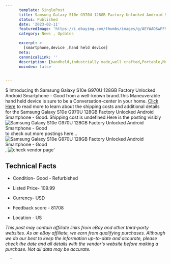 ```yaml
---
      template: SinglePost
      title: Samsung Galaxy S10e G970U 128GB Factory Unlocked Android Smartphone - Good
      status: Published
      date: '2023-02-11'
      featuredImage: 'https://i.ebayimg.com/thumbs/images/g/AEYAAOSwPF9hmHqe/s-l225.jpg'
      category: News , Updates

      excerpt: >-
        [smartphone,device ,hand held device]
      meta:
      canonicalLink: ''
      description: [handheld,industrially made,well crafted,Portable,Mobile,Compact,Convenient,Lightweight,Maneuverable,Man-portable,Miniature,Carriable,Hand-held,Light,Holdable,Transportable,Mobile device,Pocket-sized,On-the-go,Wireless,Cordless,Compact size,Convenient size, smartphone,device ,hand held device]
      noindex: false
      

---
```

$
      Introducing th Samsung Galaxy S10e G970U 128GB Factory Unlocked Android Smartphone - Good from a well-known brand.This Maneuverable hand held device is sure to be a Conversation-center in your home. [Click Here](https://www.ebay.com/itm/254362724799?hash=item3b393329bf%3Ag%3AAEYAAOSwPF9hmHqe&mkevt=1&mkcid=1&mkrid=711-53200-19255-0&campid=%253CePNCampaignId%253E&customid=%253CreferenceId%253E&toolid=10049) to read more to learn about the shipping costs and additional details for the Samsung Galaxy S10e G970U 128GB Factory Unlocked Android Smartphone - Good. Shipping cost is undefined.Here is the posting visibly ![Samsung Galaxy S10e G970U 128GB Factory Unlocked Android Smartphone - Good](https://i.ebayimg.com/thumbs/images/g/AEYAAOSwPF9hmHqe/s-l225.jpg) to check out more postings here... ![Samsung Galaxy S10e G970U 128GB Factory Unlocked Android Smartphone - Good](https://i.ebayimg.com/images/g/AEYAAOSwPF9hmHqe/s-l960.jpg), ![check vendor page](https://origin-galleryplus.ebayimg.com/ws/web/254362724799_2_0_1/225x225.jpg,https://origin-galleryplus.ebayimg.com/ws/web/254362724799_3_0_1/225x225.jpg,https://origin-galleryplus.ebayimg.com/ws/web/254362724799_4_0_1/225x225.jpg,https://origin-galleryplus.ebayimg.com/ws/web/254362724799_5_0_1/225x225.jpg)'

      

 ## Technical Facts 



     
      

 - Condition- Good - Refurbished 


      

 - Listed Price- 109.99 


      

 - Currency- USD 


      

 - Feedback score - 81708 


      

 - Location - US 


      
      

 *_This post may contain affiliate links from eBay and other third-party websites. As an eBay affiliate, we earn from qualifying purchases. Although we do our best to keep the information up-to-date and accurate, please check the date and all details with the vendor's website before making a purchase. Not all data may be accurate._*




      -
